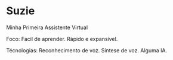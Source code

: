 # Suzie
 Minha Primeira Assistente Virtual

Foco:
    Facil de aprender.
    Rápido e expansivel.

Técnologias:
    Reconhecimento de voz.
    Síntese de voz.
    Alguma IA.
    